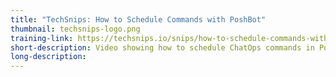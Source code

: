 ```yaml
---
title: "TechSnips: How to Schedule Commands with PoshBot"
thumbnail: techsnips-logo.png
training-link: https://techsnips.io/snips/how-to-schedule-commands-with-poshbot/
short-description: Video showing how to schedule ChatOps commands in PoshBot.
long-description:
---
```

